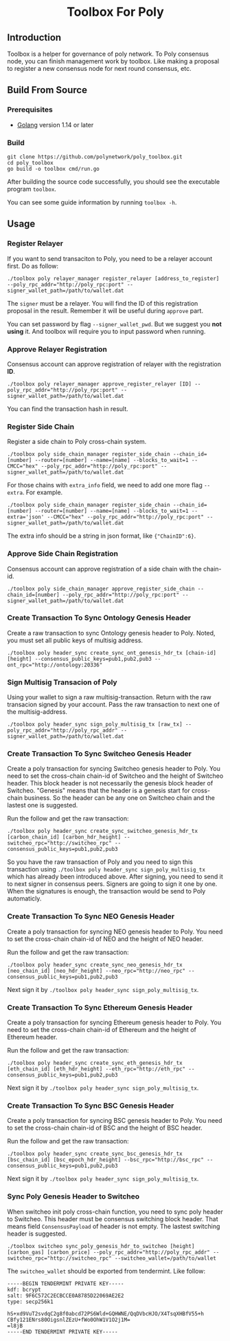 <h1 align="center">Toolbox For Poly</h1>

## Introduction

Toolbox is a helper for governance of poly network. To Poly consensus node, you can finish management work by toolbox. Like making a proposal to register a new consensus node for next round consensus, etc.

## Build From Source

### Prerequisites

- [Golang](https://golang.org/doc/install) version 1.14 or later

### Build

```shell
git clone https://github.com/polynetwork/poly_toolbox.git
cd poly_toolbox
go build -o toolbox cmd/run.go
```

After building the source code successfully,  you should see the executable program `toolbox`.

You can see some guide information by running `toolbox -h`.

## Usage

### Register Relayer

If you want to send transaciton to Poly, you need to be a relayer account first. Do as follow:

```
./toolbox poly relayer_manager register_relayer [address_to_register] --poly_rpc_addr="http://poly_rpc:port" --signer_wallet_path=/path/to/wallet.dat
```

The `signer` must be a relayer. You will  find the ID of this registration proposal in the result. Remember it will be useful during `approve` part.

You can set password by flag `--signer_wallet_pwd`. But we suggest you **not using** it. And toolbox will require you to input password when running.

### Approve Relayer Registration

Consensus account can approve registration of relayer with the registration **ID**.

```
./toolbox poly relayer_manager approve_register_relayer [ID] --poly_rpc_addr="http://poly_rpc:port" --signer_wallet_path=/path/to/wallet.dat
```

You can find the transaction hash in result.

### Register Side Chain

Register a side chain to Poly cross-chain system.

```
./toolbox poly side_chain_manager register_side_chain --chain_id=[number] --router=[number] --name=[name] --blocks_to_wait=1 --CMCC="hex" --poly_rpc_addr="http://poly_rpc:port" --signer_wallet_path=/path/to/wallet.dat
```

For those chains with `extra_info` field, we need to add one more flag `--extra`. For example.

```
./toolbox poly side_chain_manager register_side_chain --chain_id=[number] --router=[number] --name=[name] --blocks_to_wait=1 --extra='json' --CMCC="hex" --poly_rpc_addr="http://poly_rpc:port" --signer_wallet_path=/path/to/wallet.dat
```

The extra info should be a string in json format, like `{"ChainID":6}`.

### Approve Side Chain Registration

Consensus account can approve registration of a side chain with the chain-id.

```
./toolbox poly side_chain_manager approve_register_side_chain --chain_id=[number] --poly_rpc_addr="http://poly_rpc:port" --signer_wallet_path=/path/to/wallet.dat
```

### Create Transaction To Sync Ontology Genesis Header

Create a raw transaction to sync Ontology genesis header to Poly. Noted, you must set all public keys of multisig address.

```
./toolbox poly header_sync create_sync_ont_genesis_hdr_tx [chain-id] [height] --consensus_public_keys=pub1,pub2,pub3 --ont_rpc="http://ontology:20336"
```

### Sign Multisig Transacion of Poly

Using your wallet to sign a raw multisig-transaction. Return with the raw transacion signed by your account. Pass the raw transaction to next one of the multisig-address.

```
./toolbox poly header_sync sign_poly_multisig_tx [raw_tx] --poly_rpc_addr="http://poly_rpc_addr" --signer_wallet_path=/path/to/wallet.dat
```

### Create Transaction To Sync Switcheo Genesis Header

Create a poly transaction for syncing Switcheo genesis header to Poly. You need to set the cross-chain chain-id of Switcheo and the height of Switcheo header. This block header is not necessarily the genesis block header of Switcheo. "Genesis" means that the header is a genesis start for cross-chain business. So the header can be any one on Switcheo chain and the lastest one is suggested.

Run the follow and get the raw transaction:

```
./toolbox poly header_sync create_sync_switcheo_genesis_hdr_tx [carbon_chain_id] [carbon_hdr_height] --switcheo_rpc="http://switcheo_rpc" --consensus_public_keys=pub1,pub2,pub3
```

So you have the raw transaction of Poly and you need to sign this transaction using `./toolbox poly header_sync sign_poly_multisig_tx` which has already been introduced above. After signing, you need to send it to next signer in consensus peers. Signers are going to sign it one by one. When the signatures is enough, the transaction would be send to Poly automaticly.

### Create Transaction To Sync NEO Genesis Header

Create a poly transaction for syncing NEO genesis header to Poly. You need to set the cross-chain chain-id of NEO and the height of NEO header.

Run the follow and get the raw transaction:

```
./toolbox poly header_sync create_sync_neo_genesis_hdr_tx [neo_chain_id] [neo_hdr_height] --neo_rpc="http://neo_rpc" --consensus_public_keys=pub1,pub2,pub3
```

Next sign it by `./toolbox poly header_sync sign_poly_multisig_tx`.

### Create Transaction To Sync Ethereum Genesis Header

Create a poly transaction for syncing Ethereum genesis header to Poly. You need to set the cross-chain chain-id of Ethereum and the height of Ethereum header.

Run the follow and get the raw transaction:

```
./toolbox poly header_sync create_sync_eth_genesis_hdr_tx [eth_chain_id] [eth_hdr_height] --eth_rpc="http://eth_rpc" --consensus_public_keys=pub1,pub2,pub3
```

Next sign it by `./toolbox poly header_sync sign_poly_multisig_tx`.

### Create Transaction To Sync BSC Genesis Header

Create a poly transaction for syncing BSC genesis header to Poly. You need to set the cross-chain chain-id of BSC and the height of BSC header.

Run the follow and get the raw transaction:

```
./toolbox poly header_sync create_sync_bsc_genesis_hdr_tx [bsc_chain_id] [bsc_epoch_hdr_height] --bsc_rpc="http://bsc_rpc" --consensus_public_keys=pub1,pub2,pub3
```

Next sign it by `./toolbox poly header_sync sign_poly_multisig_tx`.

### Sync Poly Genesis Header to Switcheo

When switcheo init poly cross-chain function, you need to sync poly header to Switcheo. This header must be consensus switching block header. That means field `ConsensusPayload` of header is not empty. The lastest switching header is suggested.

```
./toolbox switcheo sync_poly_genesis_hdr_to_switcheo [height] [carbon_gas] [carbon_price] --poly_rpc_addr="http://poly_rpc_addr" --switcheo_rpc="http://switcheo_rpc" --switcheo_wallet=/path/to/wallet
```

The `switcheo_wallet` should be exported from tendermint. Like follow:

```
-----BEGIN TENDERMINT PRIVATE KEY-----
kdf: bcrypt
salt: 9F6C572C2ECBCCE0A8785D22069AE2E2
type: secp256k1

hS+xd9VuT2svdqC2g8f0abcd72PS6Wld+GQHWNE/QqDVbcHJO/X4TsqXHBfV55+h
CBfy121ENrs80OigsnlZEzU+fWo0OhW1V1O2j1M=
=l8jB
-----END TENDERMINT PRIVATE KEY-----
```